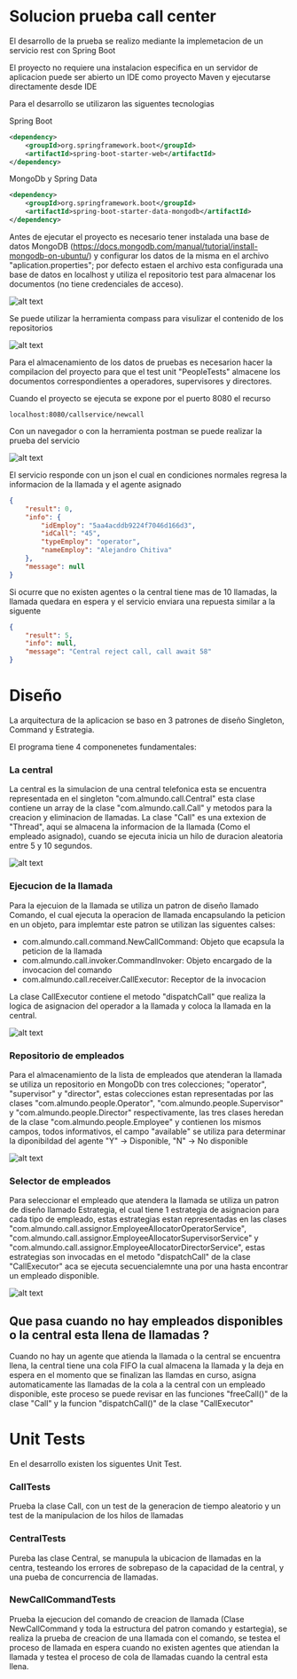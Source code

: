 # Solucion prueba call center


El desarrollo de la prueba se realizo mediante la implemetacion de un servicio rest con Spring Boot

El proyecto no requiere una instalacion especifica en un servidor de aplicacion puede ser abierto un IDE como proyecto Maven y ejecutarse directamente desde IDE

Para el desarrollo se utilizaron las siguentes tecnologias

Spring Boot

```xml
<dependency>
	<groupId>org.springframework.boot</groupId>
	<artifactId>spring-boot-starter-web</artifactId>
</dependency>
```

MongoDb y Spring Data

```xml
<dependency>
    <groupId>org.springframework.boot</groupId>
    <artifactId>spring-boot-starter-data-mongodb</artifactId>
</dependency>
```

Antes de ejecutar el proyecto es necesario tener instalada una base de datos MongoDB (https://docs.mongodb.com/manual/tutorial/install-mongodb-on-ubuntu/) y configurar los datos de la misma en el archivo "aplication.properties"; por defecto estaen el archivo esta configurada una base de datos en localhost y utiliza el repositorio test para almacenar los documentos (no tiene credenciales de acceso). 

![alt text](https://github.com/rquiroga83/call_center_test/blob/develop/images/004.png)

Se puede utilizar la herramienta compass para visulizar el contenido de los repositorios

![alt text](https://github.com/rquiroga83/call_center_test/blob/develop/images/005.png)

Para el almacenamiento de los datos de pruebas es necesarion hacer la compilacion del proyecto para que el test unit "PeopleTests" almacene los documentos correspondientes a operadores, supervisores y directores.


Cuando el proyecto se ejecuta se expone por el puerto 8080 el recurso 

```
localhost:8080/callservice/newcall
```

Con un navegador o con la herramienta postman se puede realizar la prueba del servicio

![alt text](https://github.com/rquiroga83/call_center_test/blob/develop/images/002.png)


El servicio responde con un json el cual en condiciones normales regresa la informacion de la llamada y el agente asignado

```json
{
    "result": 0,
    "info": {
        "idEmploy": "5aa4acddb9224f7046d166d3",
        "idCall": "45",
        "typeEmploy": "operator",
        "nameEmploy": "Alejandro Chitiva"
    },
    "message": null
}
```

Si ocurre que no existen agentes o la central tiene mas de 10 llamadas, la llamada quedara en espera y el servicio enviara una repuesta similar a la siguente

```json
{
    "result": 5,
    "info": null,
    "message": "Central reject call, call await 58"
}
```

# Diseño

La arquitectura de la aplicacion se baso en 3 patrones de diseño Singleton, Command y Estrategia.

El programa tiene 4 componenetes fundamentales:

### La central
La central es la simulacion de una central telefonica esta se encuentra representada en el singleton "com.almundo.call.Central" esta clase contiene un array de la clase "com.almundo.call.Call" y metodos para la creacion y eliminacion de llamadas. La clase "Call" es una extexion de "Thread", aqui se almacena la informacion de la llamada (Como el empleado asignado), cuando se ejecuta inicia un hilo de duracion aleatoria entre 5 y 10 segundos. 

![alt text](https://github.com/rquiroga83/call_center_test/blob/develop/images/006.png)

### Ejecucion de la llamada
Para la ejecuion de la llamada se utiliza un patron de diseño llamado Comando, el cual ejecuta la operacion de llamada encapsulando la peticion en un objeto, para implemtar este patron se utilizan las siguentes calses:

* com.almundo.call.command.NewCallCommand: Objeto que ecapsula la peticion de la llamada
* com.almundo.call.invoker.CommandInvoker: Objeto encargado de la invocacion del comando
* com.almundo.call.receiver.CallExecutor: Receptor de la invocacion

La clase CallExecutor contiene el metodo "dispatchCall" que realiza la logica de asignacion del operador a la llamada y coloca la llamada en la central.

![alt text](https://github.com/rquiroga83/call_center_test/blob/develop/images/009.png)

### Repositorio de empleados
Para el almacenamiento de la lista de empleados que atenderan la llamada se utiliza un repositorio en MongoDb con tres colecciones; "operator", "supervisor" y "director", estas colecciones estan representadas por las clases "com.almundo.people.Operator", "com.almundo.people.Supervisor" y "com.almundo.people.Director" respectivamente, las tres clases heredan de la clase "com.almundo.people.Employee" y contienen los mismos campos, todos informativos, el campo "available" se utiliza para determinar la diponibildad del agente "Y" -> Disponible, "N" -> No disponible

![alt text](https://github.com/rquiroga83/call_center_test/blob/develop/images/010.png)

### Selector de empleados
Para seleccionar el empleado que atendera la llamada se utiliza un patron de diseño llamado Estrategia, el cual tiene 1 estrategia de asignacion para cada tipo de empleado, estas estrategias estan representadas en las clases "com.almundo.call.assignor.EmployeeAllocatorOperatorService", "com.almundo.call.assignor.EmployeeAllocatorSupervisorService" y "com.almundo.call.assignor.EmployeeAllocatorDirectorService", estas estrategias son invocadas en el metodo "dispatchCall" de la clase "CallExecutor" aca se ejecuta secuencialemnte una por una hasta encontrar un empleado disponible.


![alt text](https://github.com/rquiroga83/call_center_test/blob/develop/images/011.png)

## Que pasa cuando no hay empleados disponibles o la central esta llena de llamadas ?

Cuando no hay un agente que atienda la llamada o la central se encuentra llena, la central tiene una cola FIFO la cual almacena la llamada y la deja en espera en el momento que se finalizan las llamdas en curso, asigna automaticamente las llamadas de la cola a la central con un empleado disponible, este proceso se puede revisar en las funciones "freeCall()" de la clase "Call" y la funcion "dispatchCall()" de la clase "CallExecutor"

# Unit Tests

En el desarrollo existen los siguentes Unit Test.

### CallTests

Prueba la clase Call, con un test de la generacion de tiempo aleatorio y un test de la manipulacion de los hilos de llamadas

### CentralTests

Pureba las clase Central, se manupula la ubicacion de llamadas en la centra, testeando los errores de sobrepaso de la capacidad de la central, y una pueba de concurrencia de llamadas.

### NewCallCommandTests
Prueba la ejecucion del comando de creacion de llamada (Clase NewCallCommand y toda la estructura del patron comando y estartegia), se realiza la prueba de creacion de una llamada con el comando, se testea el proceso de llamada en espera cuando no existen agentes que atiendan la llamada y testea el proceso de cola de llamadas cuando la central esta llena.



